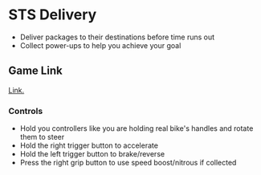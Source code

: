 STS Delivery
=======

- Deliver packages to their destinations before time runs out
- Collect power-ups to help you achieve your goal

Game Link
-------------------

[Link.](https://drive.google.com/file/d/1SyBzlTdVVi5VoJbd1WQotEszdjkIFSlB/view?usp=sharing)

### Controls

- Hold you controllers like you are holding real bike's handles and rotate them to steer
- Hold the right trigger button to accelerate 
- Hold the left trigger button to brake/reverse
- Press the right grip button to use speed boost/nitrous if collected
